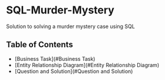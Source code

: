 # SQL-Murder-Mystery
Solution to solving a murder mystery case using SQL

## Table of Contents
- [Business Task](#Business Task)
- [Entity Relationship Diagram](#Entity Relationship Diagram)
- [Question and Solution](#Question and Solution)

